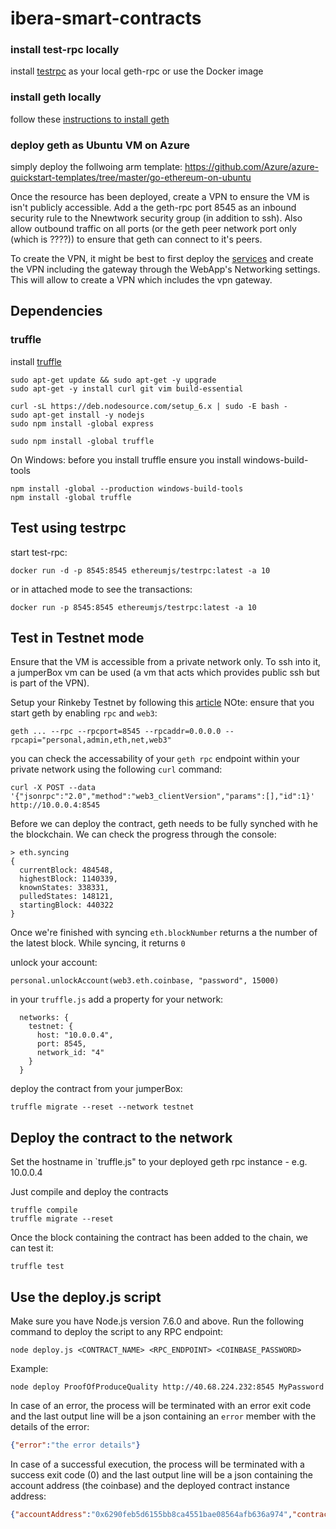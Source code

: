 # ibera-smart-contracts

### install test-rpc locally
install [testrpc](https://github.com/ethereumjs/testrpc) as your local geth-rpc or use the Docker image

### install geth locally 
follow these [instructions to install geth](https://github.com/ethereum/go-ethereum/wiki/Building-Ethereum)

### deploy geth as Ubuntu VM on Azure
simply deploy the follwoing arm template:
https://github.com/Azure/azure-quickstart-templates/tree/master/go-ethereum-on-ubuntu

Once the resource has been deployed, create a VPN to ensure the VM is isn't publicly accessible. Add a the geth-rpc port 8545 as an inbound security rule to the Nnewtwork security group (in addition to ssh). Also allow outbound traffic on all ports (or the geth peer network port only (which is ????)) to ensure that geth can connect to it's peers.

To create the VPN, it might be best to first deploy the [services](https://github.com/cloudbeatsch/ibera-services) and create the VPN including the gateway through the WebApp's Networking settings. This will allow to create a VPN which includes the vpn gateway.

## Dependencies

### truffle
install [truffle](https://github.com/trufflesuite/truffle)

```
sudo apt-get update && sudo apt-get -y upgrade
sudo apt-get -y install curl git vim build-essential

curl -sL https://deb.nodesource.com/setup_6.x | sudo -E bash -
sudo apt-get install -y nodejs
sudo npm install -global express

sudo npm install -global truffle
```

On Windows: before you install truffle ensure you install windows-build-tools
```
npm install -global --production windows-build-tools
npm install -global truffle
```

## Test using testrpc

start test-rpc:
```
docker run -d -p 8545:8545 ethereumjs/testrpc:latest -a 10
```
or in attached mode to see the transactions:
```
docker run -p 8545:8545 ethereumjs/testrpc:latest -a 10
```

## Test in Testnet mode
Ensure that the VM is accessible from a private network only. To ssh into it, a jumperBox vm can be used (a vm that acts which provides public ssh but is part of the VPN).

Setup your Rinkeby Testnet by following this [article](https://gist.github.com/cryptogoth/10a98e8078cfd69f7ca892ddbdcf26bc)
NOte: ensure that you start geth by enabling `rpc` and `web3`: 

```
geth ... --rpc --rpcport=8545 --rpcaddr=0.0.0.0 --rpcapi="personal,admin,eth,net,web3"
```

you can check the accessability of your `geth rpc` endpoint within your private network using the following `curl` command:
```
curl -X POST --data '{"jsonrpc":"2.0","method":"web3_clientVersion","params":[],"id":1}' http://10.0.0.4:8545
```

Before we can deploy the contract, geth needs to be fully synched with he the blockchain. We can check the progress through the console: 

```
> eth.syncing
{
  currentBlock: 484548,
  highestBlock: 1140339,
  knownStates: 338331,
  pulledStates: 148121,
  startingBlock: 440322
}
```
Once we're finished with syncing `eth.blockNumber` returns a the number of the latest block. While syncing, it returns `0` 

unlock your account:
```
personal.unlockAccount(web3.eth.coinbase, "password", 15000)
```
in your `truffle.js` add a property for your network:

```
  networks: {
    testnet: {
      host: "10.0.0.4",
      port: 8545,
      network_id: "4" 
    }
  }
```

deploy the contract from your jumperBox:

```
truffle migrate --reset --network testnet
```

## Deploy the contract to the network

Set the hostname in `truffle.js" to your deployed geth rpc instance - e.g. 10.0.0.4

Just compile and deploy the contracts

```
truffle compile
truffle migrate --reset
```
Once the block containing the contract has been added to the chain, we can test it:
```
truffle test
```

## Use the deploy.js script
Make sure you have Node.js version 7.6.0 and above.
Run the following command to deploy the script to any RPC endpoint:

```
node deploy.js <CONTRACT_NAME> <RPC_ENDPOINT> <COINBASE_PASSWORD>
```

Example:

```
node deploy ProofOfProduceQuality http://40.68.224.232:8545 MyPassword
```

In case of an error, the process will be terminated with an error exit code and the last output line will be a json containing an `error` member with the details of the error:

```json
{"error":"the error details"}
```

In case of a successful execution, the process will be terminated with a success exit code (0) and the last output line will be a json containing the account address (the coinbase) and the deployed contract instance address:

```json
{"accountAddress":"0x6290feb5d6155bb8ca4551bae08564afb636a974","contractAddress":"0x44D89F52f93D1bF9A0F47330B5726B0d82cD8176"}
```

